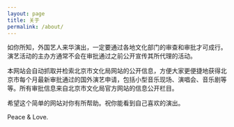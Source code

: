 ```yaml
---
layout: page
title: 关于
permalink: /about/
---
```


如你所知，外国艺人来华演出，一定要通过各地文化部门的审查和审批才可成行。演艺活动的主办方通常不会在审批通过之前公开宣传其所代理的活动。

本网站会自动抓取并检索北京市文化局网站的公开信息，方便大家更便捷地获得北京市每个月最新审批通过的国外演艺申请，包括小型音乐现场、演唱会、音乐剧等等。所有审批信息来自北京市文化局官方网站的信息公开栏目。

希望这个简单的网站对你有所帮助。祝你能看到自己喜欢的演出。

Peace & Love.

[联系作者]: https://www.douban.com/people/zeros/
